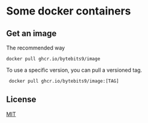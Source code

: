 # Some docker containers

## Get an image

The recommended way

``` docker pull ghcr.io/bytebits9/image ```

To use a specific version, you can pull a versioned tag.

``` docker pull ghcr.io/bytebits9/image:[TAG]```

## License

[MIT](LICENSE.md)